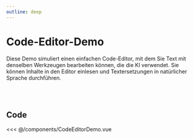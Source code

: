 ```yaml
---
outline: deep
---
```


# Code-Editor-Demo

Diese Demo simuliert einen einfachen Code-Editor, mit dem Sie Text mit denselben Werkzeugen bearbeiten können, die die KI verwendet. Sie können Inhalte in den Editor einlesen und Textersetzungen in natürlicher Sprache durchführen.

<br/>
<br/>

<CodeEditorDemo />

<style>
.vp-doc table {
    display: table;
    width: 100%;
}
</style>

<script setup>
import CodeEditorDemo from "../components/CodeEditorDemo.vue";
</script>

## Code
<<< @/components/CodeEditorDemo.vue